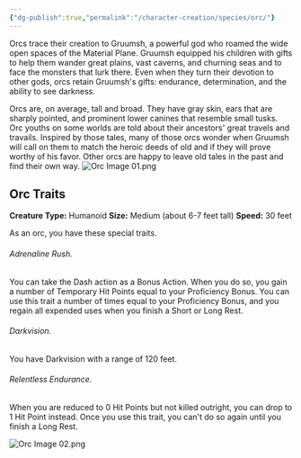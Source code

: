 ```yaml
---
{"dg-publish":true,"permalink":"/character-creation/species/orc/"}
---
```


Orcs trace their creation to Gruumsh, a powerful god who roamed the wide open spaces of the Material Plane. Gruumsh equipped his children with gifts to help them wander great plains, vast caverns, and churning seas and to face the monsters that lurk there. Even when they turn their devotion to other gods, orcs retain Gruumsh's gifts: endurance, determination, and the ability to see darkness.

Orcs are, on average, tall and broad. They have gray skin, ears that are sharply pointed, and prominent lower canines that resemble small tusks. Orc youths on some worlds are told about their ancestors' great travels and travails. Inspired by those tales, many of those orcs wonder when Gruumsh will call on them to match the heroic deeds of old and if they will prove worthy of his favor. Other orcs are happy to leave old tales in the past and find their own way.
![Orc Image 01.png](/img/user/Config/DATA/Image%20Storage/Orc%20Image%2001.png)
## Orc Traits
**Creature Type:** Humanoid
**Size:** Medium (about 6-7 feet tall)
**Speed:** 30 feet

As an orc, you have these special traits.
###### Adrenaline Rush. 
You can take the Dash action as a Bonus Action. When you do so, you gain a number of Temporary Hit Points equal to your Proficiency Bonus.
You can use this trait a number of times equal to your Proficiency Bonus, and you regain all expended uses when you finish a Short or Long Rest.
###### Darkvision. 
You have Darkvision with a range of 120 feet.
###### Relentless Endurance. 
When you are reduced to 0 Hit Points but not killed outright, you can drop to 1 Hit Point instead. Once you use this trait, you can't do so again until you finish a Long Rest.

![Orc Image 02.png](/img/user/Config/DATA/Image%20Storage/Orc%20Image%2002.png)